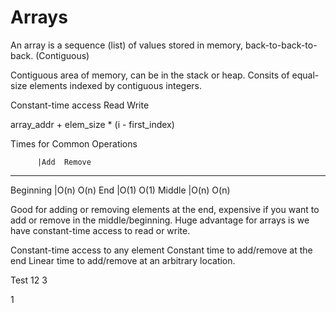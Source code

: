 # Arrays

An array is a sequence (list) of values stored in memory, back-to-back-to-back. (Contiguous)

Contiguous area of memory, can be in the stack or heap. Consits of equal-size elements indexed by contiguous integers.

Constant-time access
Read
Write

array_addr + elem_size * (i - first_index) 

Times for Common Operations
     
          |Add  Remove
------------------
Beginning |O(n) O(n)
      End |O(1) O(1)
   Middle |O(n) O(n)

Good for adding or removing elements at the end, expensive if you want to add or remove  in the middle/beginning.
Huge advantage for arrays is we have constant-time access to read or write.

Constant-time access to any element
Constant time to add/remove at the end
Linear  time to add/remove at an arbitrary location.

Test
12
3

1
